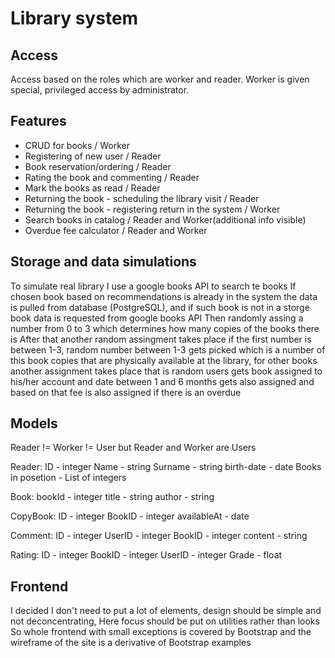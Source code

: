 # Library system

## Access
Access based on the roles which are worker and reader.
Worker is given special, privileged access by administrator.

## Features
- CRUD for books / Worker
- Registering of new user / Reader
- Book reservation/ordering / Reader
- Rating the book and commenting / Reader
- Mark the books as read / Reader
- Returning the book - scheduling the library visit / Reader
- Returning the book - registering return in the system / Worker
- Search books in catalog / Reader and Worker(additional info visible) 
- Overdue fee calculator / Reader and Worker

## Storage and data simulations
To simulate real library I use a google books API to search te books
If chosen book based on recommendations is already in the system the data is pulled from database (PostgreSQL), and if such book is not in a storge book data is requested from google books API
Then randomly assing a number from 0 to 3 which determines how many copies of the books there is
After that another random assingment takes place if the first number is between 1-3, random number between 1-3 gets picked which is a number of this book copies that are physically available at the library, 
for other books another assignment takes place that is random users gets book assigned to his/her account and date between 1 and 6 months gets also assigned and based on that fee is also assigned if there is an overdue

## Models
Reader != Worker != User but Reader and Worker are Users

Reader: 
ID - integer
Name - string
Surname - string
birth-date - date
Books in posetion - List of integers

Book:
bookId - integer
title - string
author - string

CopyBook:
ID - integer
BookID - integer
availableAt - date

Comment:
ID - integer
UserID - integer
BookID - integer
content - string

Rating:
ID - integer
BookID - integer
UserID - integer
Grade - float

## Frontend
I decided I don't need to put a lot of elements, design should be simple
and not deconcentrating, Here focus should be put on utilities rather than looks
So whole frontend with small exceptions is covered by Bootstrap and the wireframe 
of the site is a derivative of Bootstrap examples
